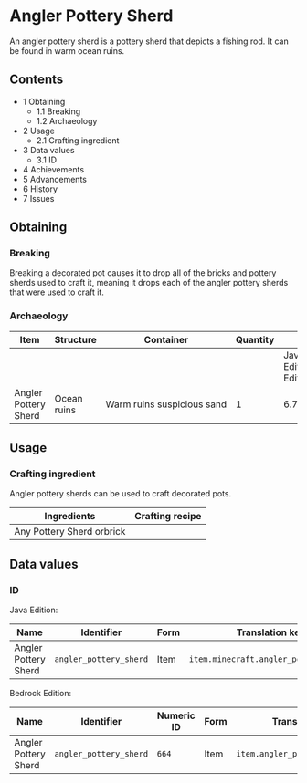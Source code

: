 # Angler Pottery Sherd
An angler pottery sherd is a pottery sherd that depicts a fishing rod. It can be found in warm ocean ruins.

## Contents
- 1 Obtaining
	- 1.1 Breaking
	- 1.2 Archaeology
- 2 Usage
	- 2.1 Crafting ingredient
- 3 Data values
	- 3.1 ID
- 4 Achievements
- 5 Advancements
- 6 History
- 7 Issues

## Obtaining
### Breaking
Breaking a decorated pot causes it to drop all of the bricks and pottery sherds used to craft it, meaning it drops each of the angler pottery sherds that were used to craft it.

### Archaeology
| Item                 | Structure   | Container                  | Quantity | Chance                         |
|----------------------|-------------|----------------------------|----------|--------------------------------|
|                      |             |                            |          | Java EditionandBedrock Edition |
| Angler Pottery Sherd | Ocean ruins | Warm ruins suspicious sand | 1        | 6.7%                           |

## Usage
### Crafting ingredient
Angler pottery sherds can be used to craft decorated pots.

| Ingredients               | Crafting recipe |
|---------------------------|-----------------|
| Any Pottery Sherd orbrick |                 |

## Data values
### ID
Java Edition:

| Name                 | Identifier             | Form | Translation key                       |
|----------------------|------------------------|------|---------------------------------------|
| Angler Pottery Sherd | `angler_pottery_sherd` | Item | `item.minecraft.angler_pottery_sherd` |

Bedrock Edition:

| Name                 | Identifier             | Numeric ID | Form | Translation key                  |
|----------------------|------------------------|------------|------|----------------------------------|
| Angler Pottery Sherd | `angler_pottery_sherd` | `664`      | Item | `item.angler_pottery_sherd.name` |

